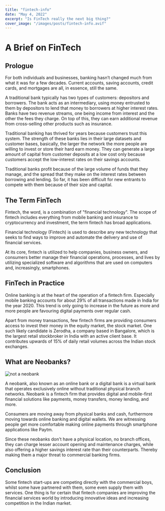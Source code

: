 ```yaml
---
title: "fintech-info"
date: "May 4, 2022"
excerpt: "Is FinTech really the next big thing?"
cover_image: "/images/posts/fintech-info.avif"
---
```


# A Brief on FinTech

<!-- ![fintech application](/images/posts/fintech-info.avif) -->

## Prologue
For both individuals and businesses, banking hasn’t changed much from what it was for a few decades. Current accounts, saving accounts, credit cards, and mortgages are all, in essence, still the same.

A traditional bank typically has two types of customers: depositors and borrowers. The bank acts as an intermediary, using money entrusted to them by depositors to lend that money to borrowers at higher interest rates. 
Banks have two revenue streams, one being income from interest and the other the fees they charge. On top of this, they can earn additional revenue from cross-selling other products such as insurance.

Traditional banking has thrived for years because customers trust this system. The strength of these banks lies in their large datasets and customer bases, basically, the larger the network the more people are willing to invest or store their hard earn money. They can generate a large amount of capital from customer deposits at a low cost only because customers accept the low-interest rates on their savings accounts.

Traditional banks profit because of the large volume of funds that they manage, and the spread that they make on the interest rates between borrowing and lending. So far, it has been difficult for new entrants to compete with them because of their size and capital.

## The Term  FinTech
Fintech, the word, is a combination of "financial technology". The scope of fintech includes everything from mobile banking and insurance to cryptocurrency and investment, the term fintech has broad applications.

Financial technology (Fintech) is used to describe any new technology that seeks to find ways to improve and automate the delivery and use of financial services. 

At its core, fintech is utilized to help companies, business owners, and consumers better manage their financial operations, processes, and lives by utilizing specialized software and algorithms that are used on computers and, increasingly, smartphones.

## FinTech in Practice
Online banking is at the heart of the operation of a fintech firm. Especially mobile banking accounts for about 29% of all transactions made in India for the year 2020. This trend is only going to increase in the future as more and more people are favouring digital payments over regular cash.

Apart from money transactions, few fintech firms are providing consumers access to invest their money in the equity market, the stock market. One such likely candidate is Zerodha, a company based in Bangalore, which is the largest retail stockbroker in India with an active client base. It contributes upwards of 15% of daily retail volumes across the Indian stock exchanges.

## What are Neobanks?

![not a neobank](./imgs/neo-bank-not.avif "Clearly this is not how a neobank looks like")

A neobank, also known as an online bank or a digital bank is a virtual bank that operates exclusively online without traditional physical branch networks. Neobank is a fintech firm that provides digital and mobile-first financial solutions like payments, money transfers, money lending, and more.

Consumers are moving away from physical banks and cash, furthermore moving towards online banking and digital wallets. We are witnessing people get more comfortable making online payments through smartphone applications like Paytm.

Since these neobanks don't have a physical location, no branch offices, they can charge lesser account opening and maintenance charges, while also offering a higher savings interest rate than their counterparts. Thereby making them a major threat to commercial banking firms.

## Conclusion
Some fintech start-ups are competing directly with the commercial boys, whilst some have partnered with them, some even supply them with services. One thing is for certain that fintech companies are improving the financial services world by introducing innovative ideas and increasing competition in the Indian market.